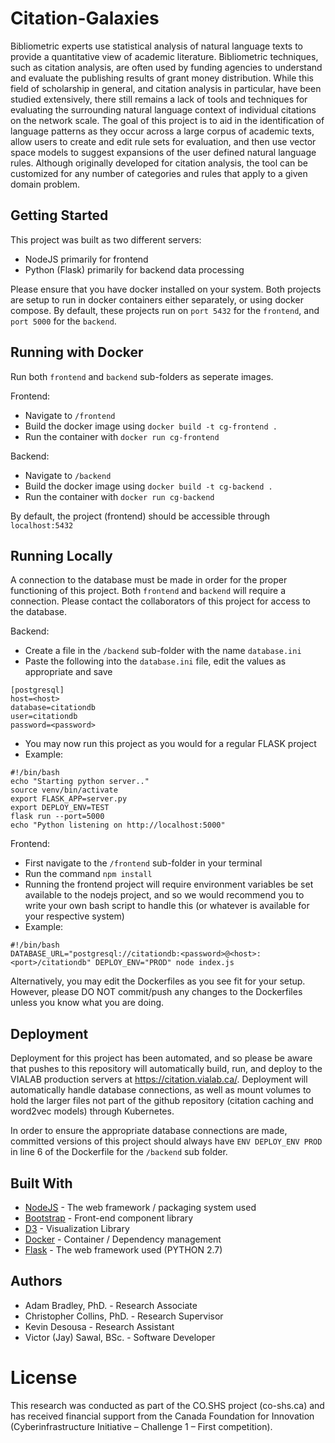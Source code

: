# Citation-Galaxies
Bibliometric experts use statistical analysis of natural language texts to provide a quantitative view of academic literature. Bibliometric techniques, such as citation analysis, are often used by funding agencies to understand and evaluate the publishing results of grant money distribution. While this field of scholarship in general, and citation analysis in particular, have been studied extensively, there still remains a lack of tools and techniques for evaluating the surrounding natural language context of individual citations on the network scale. The goal of this project is to aid in the identification of language patterns as they occur across a large corpus of academic texts, allow users to create and edit rule sets for evaluation, and then use vector space models to suggest expansions of the user defined natural language rules. Although originally developed for citation analysis, the tool can be customized for any number of categories and rules that apply to a given domain problem.

## Getting Started
This project was built as two different servers: 

- NodeJS primarily for frontend
- Python (Flask) primarily for backend data processing

Please ensure that you have docker installed on your system. Both projects are setup to run in docker containers either separately, or using docker compose. By default, these projects run on `port 5432` for the `frontend`, and `port 5000` for the `backend`.

## Running with Docker
Run both `frontend` and `backend` sub-folders as seperate images.

Frontend:
  - Navigate to `/frontend`
  - Build the docker image using `docker build -t cg-frontend .`
  - Run the container with `docker run cg-frontend`

Backend:
  - Navigate to `/backend`
  - Build the docker image using `docker build -t cg-backend .`
  - Run the container with `docker run cg-backend`

By default, the project (frontend) should be accessible through `localhost:5432`

## Running Locally
A connection to the database must be made in order for the proper functioning of this project. Both `frontend` and `backend` will require a connection. Please contact the collaborators of this project for access to the database.
  
Backend:
  - Create a file in the `/backend` sub-folder with the name `database.ini`
  - Paste the following into the `database.ini` file, edit the values as appropriate and save
  ```
  [postgresql]
  host=<host>
  database=citationdb
  user=citationdb
  password=<password>
  ```
  - You may now run this project as you would for a regular FLASK project
  - Example:
  ```
  #!/bin/bash
  echo "Starting python server.."
  source venv/bin/activate
  export FLASK_APP=server.py
  export DEPLOY_ENV=TEST
  flask run --port=5000
  echo "Python listening on http://localhost:5000"
  ```

Frontend: 
  - First navigate to the `/frontend` sub-folder in your terminal
  - Run the command `npm install`
  - Running the frontend project will require environment variables be set available to the nodejs project, and so we would recommend you to write your own bash script to handle this (or whatever is available for your respective system)
  - Example:
  ```
  #!/bin/bash
  DATABASE_URL="postgresql://citationdb:<password>@<host>:<port>/citationdb" DEPLOY_ENV="PROD" node index.js
  ```
  
Alternatively, you may edit the Dockerfiles as you see fit for your setup. However, please DO NOT commit/push any changes to the Dockerfiles unless you know what you are doing.

## Deployment
Deployment for this project has been automated, and so please be aware that pushes to this repository will automatically build, run, and deploy to the VIALAB production servers at https://citation.vialab.ca/. Deployment will automatically handle database connections, as well as mount volumes to hold the larger files not part of the github repository (citation caching and word2vec models) through Kubernetes.

In order to ensure the appropriate database connections are made, committed versions of this project should always have `ENV DEPLOY_ENV PROD` in line 6 of the Dockerfile for the `/backend` sub folder.


## Built With

* [NodeJS](https://nodejs.org/en/) - The web framework / packaging system used
* [Bootstrap](https://getbootstrap.com/) - Front-end component library
* [D3](https://d3js.org/) - Visualization Library
* [Docker](https://www.docker.com/) - Container / Dependency management
* [Flask](http://flask.pocoo.org/) - The web framework used (PYTHON 2.7)

## Authors

* Adam Bradley, PhD. - Research Associate
* Christopher Collins, PhD. - Research Supervisor
* Kevin Desousa - Research Assistant
* Victor (Jay) Sawal, BSc. - Software Developer

# License
This research was conducted as part of the CO.SHS project (co-shs.ca) and has received financial support from the Canada Foundation for Innovation (Cyberinfrastructure Initiative – Challenge 1 – First competition).
